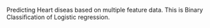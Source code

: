 Predicting Heart diseas based on multiple feature data. This is Binary Classification of Logistic regression.
